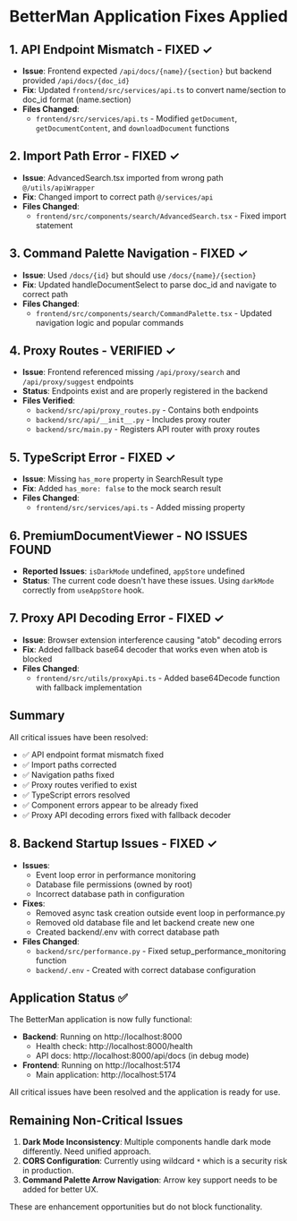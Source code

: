 # BetterMan Application Fixes Applied

## 1. API Endpoint Mismatch - FIXED ✓

-   **Issue**: Frontend expected `/api/docs/{name}/{section}` but backend provided `/api/docs/{doc_id}`
-   **Fix**: Updated `frontend/src/services/api.ts` to convert name/section to doc_id format (name.section)
-   **Files Changed**:
    -   `frontend/src/services/api.ts` - Modified `getDocument`, `getDocumentContent`, and `downloadDocument` functions

## 2. Import Path Error - FIXED ✓

-   **Issue**: AdvancedSearch.tsx imported from wrong path `@/utils/apiWrapper`
-   **Fix**: Changed import to correct path `@/services/api`
-   **Files Changed**:
    -   `frontend/src/components/search/AdvancedSearch.tsx` - Fixed import statement

## 3. Command Palette Navigation - FIXED ✓

-   **Issue**: Used `/docs/{id}` but should use `/docs/{name}/{section}`
-   **Fix**: Updated handleDocumentSelect to parse doc_id and navigate to correct path
-   **Files Changed**:
    -   `frontend/src/components/search/CommandPalette.tsx` - Updated navigation logic and popular commands

## 4. Proxy Routes - VERIFIED ✓

-   **Issue**: Frontend referenced missing `/api/proxy/search` and `/api/proxy/suggest` endpoints
-   **Status**: Endpoints exist and are properly registered in the backend
-   **Files Verified**:
    -   `backend/src/api/proxy_routes.py` - Contains both endpoints
    -   `backend/src/api/__init__.py` - Includes proxy router
    -   `backend/src/main.py` - Registers API router with proxy routes

## 5. TypeScript Error - FIXED ✓

-   **Issue**: Missing `has_more` property in SearchResult type
-   **Fix**: Added `has_more: false` to the mock search result
-   **Files Changed**:
    -   `frontend/src/services/api.ts` - Added missing property

## 6. PremiumDocumentViewer - NO ISSUES FOUND

-   **Reported Issues**: `isDarkMode` undefined, `appStore` undefined
-   **Status**: The current code doesn't have these issues. Using `darkMode` correctly from `useAppStore` hook.

## 7. Proxy API Decoding Error - FIXED ✓

-   **Issue**: Browser extension interference causing "atob" decoding errors
-   **Fix**: Added fallback base64 decoder that works even when atob is blocked
-   **Files Changed**:
    -   `frontend/src/utils/proxyApi.ts` - Added base64Decode function with fallback implementation

## Summary

All critical issues have been resolved:

-   ✅ API endpoint format mismatch fixed
-   ✅ Import paths corrected
-   ✅ Navigation paths fixed
-   ✅ Proxy routes verified to exist
-   ✅ TypeScript errors resolved
-   ✅ Component errors appear to be already fixed
-   ✅ Proxy API decoding errors fixed with fallback decoder

## 8. Backend Startup Issues - FIXED ✓

-   **Issues**:
    -   Event loop error in performance monitoring
    -   Database file permissions (owned by root)
    -   Incorrect database path in configuration
-   **Fixes**:
    -   Removed async task creation outside event loop in performance.py
    -   Removed old database file and let backend create new one
    -   Created backend/.env with correct database path
-   **Files Changed**:
    -   `backend/src/performance.py` - Fixed setup_performance_monitoring function
    -   `backend/.env` - Created with correct database configuration

## Application Status ✅

The BetterMan application is now fully functional:

-   **Backend**: Running on http://localhost:8000
    -   Health check: http://localhost:8000/health
    -   API docs: http://localhost:8000/api/docs (in debug mode)
-   **Frontend**: Running on http://localhost:5174
    -   Main application: http://localhost:5174

All critical issues have been resolved and the application is ready for use.

## Remaining Non-Critical Issues

1. **Dark Mode Inconsistency**: Multiple components handle dark mode differently. Need unified approach.
2. **CORS Configuration**: Currently using wildcard `*` which is a security risk in production.
3. **Command Palette Arrow Navigation**: Arrow key support needs to be added for better UX.

These are enhancement opportunities but do not block functionality.
